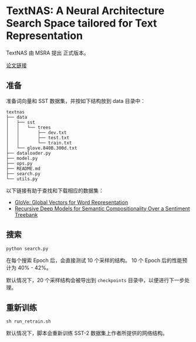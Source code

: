 # TextNAS: A Neural Architecture Search Space tailored for Text Representation

TextNAS 由 MSRA 提出 正式版本。

[论文链接](https://arxiv.org/abs/1912.10729)

## 准备

准备词向量和 SST 数据集，并按如下结构放到 data 目录中：

```
textnas
├── data
│   ├── sst
│   │   └── trees
│   │       ├── dev.txt
│   │       ├── test.txt
│   │       └── train.txt
│   └── glove.840B.300d.txt
├── dataloader.py
├── model.py
├── ops.py
├── README.md
├── search.py
└── utils.py
```

以下链接有助于查找和下载相应的数据集：

* [GloVe: Global Vectors for Word Representation](https://nlp.stanford.edu/projects/glove/)
* [Recursive Deep Models for Semantic Compositionality Over a Sentiment Treebank](https://nlp.stanford.edu/sentiment/)

## 搜索

```
python search.py
```

在每个搜索 Epoch 后，会直接测试 10 个采样的结构。 10 个 Epoch 后的性能预计为 40% - 42%。

默认情况下，20 个采样结构会被导出到 `checkpoints` 目录中，以便进行下一步处理。

## 重新训练

```
sh run_retrain.sh
```

默认情况下，脚本会重新训练 SST-2 数据集上作者所提供的网络结构。
